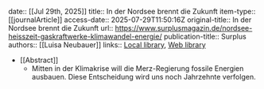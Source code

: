 date:: [[Jul 29th, 2025]]
title:: In der Nordsee brennt die Zukunft
item-type:: [[journalArticle]]
access-date:: 2025-07-29T11:50:16Z
original-title:: In der Nordsee brennt die Zukunft
url:: https://www.surplusmagazin.de/nordsee-heisszeit-gaskraftwerke-klimawandel-energie/
publication-title:: Surplus
authors:: [[Luisa Neubauer]]
links:: [Local library](zotero://select/library/items/VHSVVB85), [Web library](https://www.zotero.org/users/46463/items/VHSVVB85)

- [[Abstract]]
	- Mitten in der Klimakrise will die Merz-Regierung fossile Energien ausbauen. Diese Entscheidung wird uns noch Jahrzehnte verfolgen.